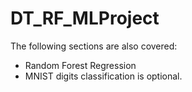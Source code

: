 # DT_RF_MLProject

The following sections are also covered:

- Random Forest Regression
- MNIST digits classification is optional.
